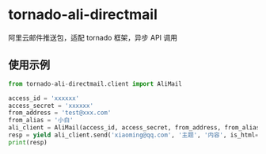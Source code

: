 # tornado-ali-directmail
阿里云邮件推送包，适配 tornado 框架，异步 API 调用

## 使用示例
```python
from tornado-ali-directmail.client import AliMail

access_id = 'xxxxxx'
access_secret = 'xxxxxx'
from_address = 'test@xxx.com'
from_alias = '小白'
ali_client = AliMail(access_id, access_secret, from_address, from_alias)
resp = yield ali_client.send('xiaoming@qq.com', '主题', '内容', is_html=False) # 默认为纯文本内容
print(resp)
```